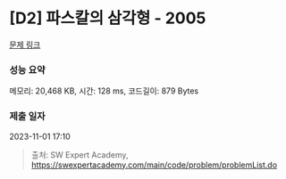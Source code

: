 # [D2] 파스칼의 삼각형 - 2005 

[문제 링크](https://swexpertacademy.com/main/code/problem/problemDetail.do?contestProbId=AV5P0-h6Ak4DFAUq) 

### 성능 요약

메모리: 20,468 KB, 시간: 128 ms, 코드길이: 879 Bytes

### 제출 일자

2023-11-01 17:10



> 출처: SW Expert Academy, https://swexpertacademy.com/main/code/problem/problemList.do